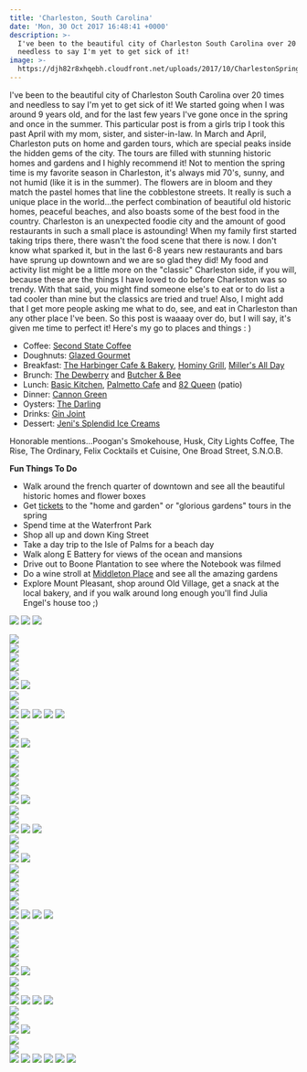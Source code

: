 ```yaml
---
title: 'Charleston, South Carolina'
date: 'Mon, 30 Oct 2017 16:48:41 +0000'
description: >-
  I've been to the beautiful city of Charleston South Carolina over 20 times and
  needless to say I'm yet to get sick of it!
image: >-
  https://djh82r8xhqebh.cloudfront.net/uploads/2017/10/CharlestonSpring2017_Blog-35.jpg
---
```

I've been to the beautiful city of Charleston South Carolina over 20 times and needless to say I'm yet to get sick of it! We started going when I was around 9 years old, and for the last few years I've gone once in the spring and once in the summer. This particular post is from a girls trip I took this past April with my mom, sister, and sister-in-law. In March and April, Charleston puts on home and garden tours, which are special peaks inside the hidden gems of the city. The tours are filled with stunning historic homes and gardens and I highly recommend it! Not to mention the spring time is my favorite season in Charleston, it's always mid 70's, sunny, and not humid (like it is in the summer). The flowers are in bloom and they match the pastel homes that line the cobblestone streets. It really is such a unique place in the world...the perfect combination of beautiful old historic homes, peaceful beaches, and also boasts some of the best food in the country. Charleston is an unexpected foodie city and the amount of good restaurants in such a small place is astounding! When my family first started taking trips there, there wasn't the food scene that there is now. I don't know what sparked it, but in the last 6-8 years new restaurants and bars have sprung up downtown and we are so glad they did! My food and activity list might be a little more on the "classic" Charleston side, if you will, because these are the things I have loved to do before Charleston was so trendy. With that said, you might find someone else's to eat or to do list a tad cooler than mine but the classics are tried and true! Also, I might add that I get more people asking me what to do, see, and eat in Charleston than any other place I've been. So this post is waaaay over do, but I will say, it's given me time to perfect it! Here's my go to places and things : )

* Coffee: [Second State Coffee](https://www.instagram.com/secondstatecoffee/)
* Doughnuts: [Glazed Gourmet](https://www.instagram.com/glazedgourmet/?hl=en)
* Breakfast: [The Harbinger Cafe & Bakery](https://www.instagram.com/theharbingercafe/), [Hominy Grill](http://hominygrill.com/), [Miller's All Day](https://www.instagram.com/millersallday/)
* Brunch: [The Dewberry](https://www.instagram.com/thedewberrycharleston/?hl=en) and [Butcher & Bee](<Butcher & Bee>)
* Lunch: [Basic Kitchen](https://www.instagram.com/basic_kitchen/), [Palmetto Cafe](https://www.instagram.com/explore/locations/3103278/palmetto-cafe/?hl=en) and [82 Queen](https://www.instagram.com/explore/locations/1112508/82-queen/?hl=en) (patio)
* Dinner: [Cannon Green](https://www.instagram.com/cannongreenchs/?hl=en) 
* Oysters: [The Darling](https://www.instagram.com/darling_oyster_bar/?hl=en)
* Drinks: [Gin Joint](https://www.instagram.com/gin_joint/?hl=en)
* Dessert: [Jeni's Splendid Ice Creams](https://www.instagram.com/jenisicecreams/?hl=en)

Honorable mentions...Poogan's Smokehouse, Husk, City Lights Coffee, The Rise, The Ordinary, Felix Cocktails et Cuisine, One Broad Street, S.N.O.B.

**Fun Things To Do**

* Walk around the french quarter of downtown and see all the beautiful historic homes and flower boxes
* Get [tickets](https://www.historiccharleston.org/blog/events/category/festival-houses-gardens/) to the "home and garden" or "glorious gardens" tours in the spring
* Spend time at the Waterfront Park
* Shop all up and down King Street
* Take a day trip to the Isle of Palms for a beach day
* Walk along E Battery for views of the ocean and mansions
* Drive out to Boone Plantation to see where the Notebook was filmed
* Do a wine stroll at [Middleton Place](https://www.middletonplace.org/visiting-middleton-place/events-calendar/266-march-22-may-31-spring-wednesday-wine-strolls.html) and see all the amazing gardens
* Explore Mount Pleasant, shop around Old Village, get a snack at the local bakery, and if you walk around long enough you'll find Julia Engel's house too ;)

![](https://djh82r8xhqebh.cloudfront.net/uploads/2017/10/CharlestonSpring2017_Blog-80.jpg) ![](https://djh82r8xhqebh.cloudfront.net/uploads/2017/10/CharlestonSpring2017_Blog-6.jpg) ![](https://djh82r8xhqebh.cloudfront.net/uploads/2017/10/CharlestonSpring2017_Blog-3.jpg) <div class="flex-ns mhn2-ns mb3"> <div class="ph2-ns w-50-ns"> ![](https://djh82r8xhqebh.cloudfront.net/uploads/2017/10/CharlestonSpring2017_Blog-1.jpg)</div> <div class="ph2-ns w-50-ns"> ![](https://djh82r8xhqebh.cloudfront.net/uploads/2017/10/CharlestonSpring2017_Blog-8.jpg)</div> </div> ![](https://djh82r8xhqebh.cloudfront.net/uploads/2017/10/CharlestonSpring2017_Blog-9.jpg) <div class="flex-ns mhn2-ns mb3"> <div class="ph2-ns w-50-ns"> ![](https://djh82r8xhqebh.cloudfront.net/uploads/2017/10/CharlestonSpring2017_Blog-4.jpg)</div> <div class="ph2-ns w-50-ns"> ![](https://djh82r8xhqebh.cloudfront.net/uploads/2017/10/CharlestonSpring2017_Blog-2.jpg)</div> </div> ![](https://djh82r8xhqebh.cloudfront.net/uploads/2017/10/CharlestonSpring2017_Blog-5.jpg) ![](https://djh82r8xhqebh.cloudfront.net/uploads/2017/10/CharlestonSpring2017_Blog-35.jpg) <div class="flex-ns mhn2-ns mb3"> <div class="ph2-ns w-50-ns"> ![](https://djh82r8xhqebh.cloudfront.net/uploads/2017/10/CharlestonSpring2017_Blog-37.jpg)</div> <div class="ph2-ns w-50-ns"> ![](https://djh82r8xhqebh.cloudfront.net/uploads/2017/10/CharlestonSpring2017_Blog-36.jpg)</div> </div> ![](https://djh82r8xhqebh.cloudfront.net/uploads/2017/10/CharlestonSpring2017_Blog-34.jpg) ![](https://djh82r8xhqebh.cloudfront.net/uploads/2017/10/CharlestonSpring2017_Blog-16.jpg) ![](https://djh82r8xhqebh.cloudfront.net/uploads/2017/10/CharlestonSpring2017_Blog-14.jpg) ![](https://djh82r8xhqebh.cloudfront.net/uploads/2017/10/CharlestonSpring2017_Blog-90.jpg) ![](https://djh82r8xhqebh.cloudfront.net/uploads/2017/10/CharlestonSpring2017_Blog-15.jpg) <div class="flex-ns mhn2-ns mb3"> <div class="ph2-ns w-50-ns"> ![](https://djh82r8xhqebh.cloudfront.net/uploads/2017/10/CharlestonSpring2017_Blog-13.jpg)</div> <div class="ph2-ns w-50-ns"> ![](https://djh82r8xhqebh.cloudfront.net/uploads/2017/10/CharlestonSpring2017_Blog-11.jpg)</div> </div> ![](https://djh82r8xhqebh.cloudfront.net/uploads/2017/10/CharlestonSpring2017_Blog-12.jpg) ![](https://djh82r8xhqebh.cloudfront.net/uploads/2017/10/CharlestonSpring2017_Blog-20.jpg) <div class="flex-ns mhn2-ns mb3"> <div class="ph2-ns w-50-ns"> ![](https://djh82r8xhqebh.cloudfront.net/uploads/2017/10/CharlestonSpring2017_Blog-19.jpg)</div> <div class="ph2-ns w-50-ns"> ![](https://djh82r8xhqebh.cloudfront.net/uploads/2017/10/CharlestonSpring2017_Blog-18.jpg)</div> </div> ![](https://djh82r8xhqebh.cloudfront.net/uploads/2017/10/CharlestonSpring2017_Blog-27.jpg) <div class="flex-ns mhn2-ns mb3"> <div class="ph2-ns w-50-ns"> ![](https://djh82r8xhqebh.cloudfront.net/uploads/2017/10/CharlestonSpring2017_Blog-22.jpg)</div> <div class="ph2-ns w-50-ns"> ![](https://djh82r8xhqebh.cloudfront.net/uploads/2017/10/CharlestonSpring2017_Blog-21.jpg)</div> </div> ![](https://djh82r8xhqebh.cloudfront.net/uploads/2017/10/CharlestonSpring2017_Blog-25.jpg) ![](https://djh82r8xhqebh.cloudfront.net/uploads/2017/10/CharlestonSpring2017_Blog-23.jpg) <div class="flex-ns mhn2-ns mb3"> <div class="ph2-ns w-50-ns"> ![](https://djh82r8xhqebh.cloudfront.net/uploads/2017/10/CharlestonSpring2017_Blog-26.jpg)</div> <div class="ph2-ns w-50-ns"> ![](https://djh82r8xhqebh.cloudfront.net/uploads/2017/10/CharlestonSpring2017_Blog-30.jpg)</div> </div> ![](https://djh82r8xhqebh.cloudfront.net/uploads/2017/10/CharlestonSpring2017_Blog-42.jpg) ![](https://djh82r8xhqebh.cloudfront.net/uploads/2017/10/CharlestonSpring2017_Blog-45.jpg) ![](https://djh82r8xhqebh.cloudfront.net/uploads/2017/10/CharlestonSpring2017_Blog-24.jpg) <div class="flex-ns mhn2-ns mb3"> <div class="ph2-ns w-50-ns"> ![](https://djh82r8xhqebh.cloudfront.net/uploads/2017/10/CharlestonSpring2017_Blog-44.jpg)</div> <div class="ph2-ns w-50-ns"> ![](https://djh82r8xhqebh.cloudfront.net/uploads/2017/10/CharlestonSpring2017_Blog-43.jpg)</div> </div> ![](https://djh82r8xhqebh.cloudfront.net/uploads/2017/10/CharlestonSpring2017_Blog-47.jpg) ![](https://djh82r8xhqebh.cloudfront.net/uploads/2017/10/CharlestonSpring2017_Blog-28.jpg) <div class="flex-ns mhn2-ns mb3"> <div class="ph2-ns w-50-ns"> ![](https://djh82r8xhqebh.cloudfront.net/uploads/2017/10/CharlestonSpring2017_Blog-32.jpg)</div> <div class="ph2-ns w-50-ns"> ![](https://djh82r8xhqebh.cloudfront.net/uploads/2017/10/CharlestonSpring2017_Blog-33.jpg)</div> </div> ![](https://djh82r8xhqebh.cloudfront.net/uploads/2017/10/CharlestonSpring2017_Blog-39.jpg) <div class="flex-ns mhn2-ns mb3"> <div class="ph2-ns w-50-ns"> ![](https://djh82r8xhqebh.cloudfront.net/uploads/2017/10/CharlestonSpring2017_Blog-38.jpg)</div> <div class="ph2-ns w-50-ns"> ![](https://djh82r8xhqebh.cloudfront.net/uploads/2017/10/CharlestonSpring2017_Blog-41.jpg)</div> </div> ![](https://djh82r8xhqebh.cloudfront.net/uploads/2017/10/CharlestonSpring2017_Blog-48.jpg) ![](https://djh82r8xhqebh.cloudfront.net/uploads/2017/10/CharlestonSpring2017_Blog-54.jpg) ![](https://djh82r8xhqebh.cloudfront.net/uploads/2017/10/CharlestonSpring2017_Blog-55.jpg) ![](https://djh82r8xhqebh.cloudfront.net/uploads/2017/10/CharlestonSpring2017_Blog-53.jpg) <div class="flex-ns mhn2-ns mb3"> <div class="ph2-ns w-50-ns"> ![](https://djh82r8xhqebh.cloudfront.net/uploads/2017/10/CharlestonSpring2017_Blog-50.jpg)</div> <div class="ph2-ns w-50-ns"> ![](https://djh82r8xhqebh.cloudfront.net/uploads/2017/10/CharlestonSpring2017_Blog-51.jpg)</div> </div> ![](https://djh82r8xhqebh.cloudfront.net/uploads/2017/10/CharlestonSpring2017_Blog-56.jpg) <div class="flex-ns mhn2-ns mb3"> <div class="ph2-ns w-50-ns"> ![](https://djh82r8xhqebh.cloudfront.net/uploads/2017/10/CharlestonSpring2017_Blog-52.jpg)</div> <div class="ph2-ns w-50-ns"> ![](https://djh82r8xhqebh.cloudfront.net/uploads/2017/10/CharlestonSpring2017_Blog-60.jpg)</div> </div> ![](https://djh82r8xhqebh.cloudfront.net/uploads/2017/10/CharlestonSpring2017_Blog-49.jpg) ![](https://djh82r8xhqebh.cloudfront.net/uploads/2017/10/CharlestonSpring2017_Blog-61.jpg) <div class="flex-ns mhn2-ns mb3"> <div class="ph2-ns w-50-ns"> ![](https://djh82r8xhqebh.cloudfront.net/uploads/2017/10/CharlestonSpring2017_Blog-59.jpg)</div> <div class="ph2-ns w-50-ns"> ![](https://djh82r8xhqebh.cloudfront.net/uploads/2017/10/CharlestonSpring2017_Blog-58.jpg)</div> </div> ![](https://djh82r8xhqebh.cloudfront.net/uploads/2017/10/CharlestonSpring2017_Blog-62.jpg) ![](https://djh82r8xhqebh.cloudfront.net/uploads/2017/10/CharlestonSpring2017_Blog-69.jpg) ![](https://djh82r8xhqebh.cloudfront.net/uploads/2017/10/CharlestonSpring2017_Blog-63.jpg) ![](https://djh82r8xhqebh.cloudfront.net/uploads/2017/10/CharlestonSpring2017_Blog-67.jpg) <div class="flex-ns mhn2-ns mb3"> <div class="ph2-ns w-50-ns"> ![](https://djh82r8xhqebh.cloudfront.net/uploads/2017/10/CharlestonSpring2017_Blog-68.jpg)</div> <div class="ph2-ns w-50-ns"> ![](https://djh82r8xhqebh.cloudfront.net/uploads/2017/10/CharlestonSpring2017_Blog-72.jpg)</div> </div> ![](https://djh82r8xhqebh.cloudfront.net/uploads/2017/10/CharlestonSpring2017_Blog-65.jpg) ![](https://djh82r8xhqebh.cloudfront.net/uploads/2017/10/CharlestonSpring2017_Blog-71.jpg) <div class="flex-ns mhn2-ns mb3"> <div class="ph2-ns w-50-ns"> ![](https://djh82r8xhqebh.cloudfront.net/uploads/2017/10/CharlestonSpring2017_Blog-74.jpg)</div> <div class="ph2-ns w-50-ns"> ![](https://djh82r8xhqebh.cloudfront.net/uploads/2017/10/CharlestonSpring2017_Blog-91.jpg)</div> </div> ![](https://djh82r8xhqebh.cloudfront.net/uploads/2017/10/CharlestonSpring2017_Blog-73.jpg) ![](https://djh82r8xhqebh.cloudfront.net/uploads/2017/10/CharlestonSpring2017_Blog-75.jpg) ![](https://djh82r8xhqebh.cloudfront.net/uploads/2017/10/CharlestonSpring2017_Blog-79.jpg) ![](https://djh82r8xhqebh.cloudfront.net/uploads/2017/10/CharlestonSpring2017_Blog-76.jpg) ![](https://djh82r8xhqebh.cloudfront.net/uploads/2017/10/CharlestonSpring2017_Blog-77.jpg) ![](https://djh82r8xhqebh.cloudfront.net/uploads/2017/10/CharlestonSpring2017_Blog-70.jpg)
